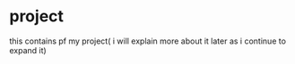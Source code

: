 # project
this contains pf my project( i will explain more about it later as i continue to expand it)
